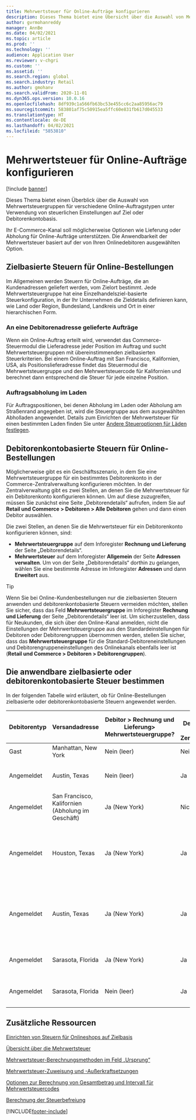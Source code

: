 ```yaml
---
title: Mehrwertsteuer für Online-Aufträge konfigurieren
description: Dieses Thema bietet eine Übersicht über die Auswahl von Mehrwertsteuergruppen für verschiedene Online-Auftragstypen in Dynamics 365 Commerce.
author: gvrmohanreddy
manager: AnnBe
ms.date: 04/02/2021
ms.topic: article
ms.prod: ''
ms.technology: ''
audience: Application User
ms.reviewer: v-chgri
ms.custom: ''
ms.assetid: ''
ms.search.region: global
ms.search.industry: Retail
ms.author: gmohanv
ms.search.validFrom: 2020-11-01
ms.dyn365.ops.version: 10.0.16
ms.openlocfilehash: 8df939c1a566fb63bc53e455cc6c2aa85956ac79
ms.sourcegitcommit: 583801af75c50915ea5ffc60e831fb617d045533
ms.translationtype: HT
ms.contentlocale: de-DE
ms.lasthandoff: 04/02/2021
ms.locfileid: "5853810"
---
```

# <a name="configure-sales-tax-for-online-orders"></a>Mehrwertsteuer für Online-Aufträge konfigurieren

[!include [banner](includes/banner.md)]

Dieses Thema bietet einen Überblick über die Auswahl von Mehrwertsteuergruppen für verschiedene Online-Auftragstypen unter Verwendung von steuerlichen Einstellungen auf Ziel oder Debitorenkontobasis. 

Ihr E-Commerce-Kanal soll möglicherweise Optionen wie Lieferung oder Abholung für Online-Aufträge unterstützen. Die Anwendbarkeit der Mehrwertsteuer basiert auf der von Ihren Onlinedebitoren ausgewählten Option. 

## <a name="destination-based-taxes-for-online-orders"></a>Zielbasierte Steuern für Online-Bestellungen

Im Allgemeinen werden Steuern für Online-Aufträge, die an Kundenadressen geliefert werden, vom Zielort bestimmt. Jede Mehrwertsteuergruppe hat eine Einzelhandelsziel-basierte Steuerkonfiguration, in der Ihr Unternehmen die Zieldetails definieren kann, wie Land oder Region, Bundesland, Landkreis und Ort in einer hierarchischen Form.

### <a name="orders-delivered-to-customer-address"></a>An eine Debitorenadresse gelieferte Aufträge

Wenn ein Online-Auftrag erteilt wird, verwendet das Commerce-Steuermodul die Lieferadresse jeder Position im Auftrag und sucht Mehrwertsteuergruppen mit übereinstimmenden zielbasierten Steuerkriterien. Bei einem Online-Auftrag mit San Francisco, Kalifornien, USA, als Positionslieferadresse findet das Steuermodul die Mehrwertsteuergruppe und den Mehrwertsteuercode für Kalifornien und berechnet dann entsprechend die Steuer für jede einzelne Position.

### <a name="order-pick-up-in-store"></a>Auftragsabholung im Laden

Für Auftragspositionen, bei denen Abholung im Laden oder Abholung am Straßenrand angegeben ist, wird die Steuergruppe aus dem ausgewählten Abholladen angewendet. Details zum Einrichten der Mehrwertsteuer für einen bestimmten Laden finden Sie unter [Andere Steueroptionen für Läden festlegen](https://docs.microsoft.com/dynamicsax-2012/appuser-itpro/set-other-tax-options-for-stores).

## <a name="customer-account-based-taxes-for-online-orders"></a>Debitorenkontobasierte Steuern für Online-Bestellungen

Möglicherweise gibt es ein Geschäftsszenario, in dem Sie eine Mehrwertsteuergruppe für ein bestimmtes Debitorenkonto in der Commerce-Zentralverwaltung konfigurieren möchten. In der Zentralverwaltung gibt es zwei Stellen, an denen Sie die Mehrwertsteuer für ein Debitorenkonto konfigurieren können. Um auf diese zuzugreifen, müssen Sie zunächst eine Seite „Debitorendetails“ aufrufen, indem Sie auf **Retail und Commerce \> Debitoren \> Alle Debitoren** gehen und dann einen Debitor auswählen.

Die zwei Stellen, an denen Sie die Mehrwertsteuer für ein Debitorenkonto konfigurieren können, sind:

- **Mehrwertsteuergruppe** auf dem Inforegister **Rechnung und Lieferung** der Seite „Debitorendetails“. 
- **Mehrwertsteuer** auf dem Inforegister **Allgemein** der Seite **Adressen verwalten**. Um von der Seite „Debitorendetails“ dorthin zu gelangen, wählen Sie eine bestimmte Adresse im Inforegister **Adressen** und dann **Erweitert** aus.

> [!TIP]
> Wenn Sie bei Online-Kundenbestellungen nur die zielbasierten Steuern anwenden und debitorenkontobasierte Steuern vermeiden möchten, stellen Sie sicher, dass das Feld **Mehrwertsteuergruppe** im Inforegister **Rechnung und Lieferung** der Seite „Debitorendetails“ leer ist. Um sicherzustellen, dass für Neukunden, die sich über den Online-Kanal anmelden, nicht die Einstellungen der Mehrwertsteuergruppe aus den Standardeinstellungen für Debitoren oder Debitorengruppen übernommen werden, stellen Sie sicher, dass das **Mehrwertsteuergruppe** für die Standard-Debitoreneinstellungen und Debitorengruppeneinstellungen des Onlinekanals ebenfalls leer ist (**Retail und Commerce \> Debitoren \> Debitorengruppen**).

## <a name="determine-destination-based-tax-or-customer-account-based-tax-applicability"></a>Die anwendbare zielbasierte oder debitorenkontobasierte Steuer bestimmen 

In der folgenden Tabelle wird erläutert, ob für Online-Bestellungen zielbasierte oder debitorenkontobasierte Steuern angewendet werden. 

| Debitorentyp | Versandadresse                   | Debitor > Rechnung und Lieferung> Mehrwertsteuergruppe? | Adresse auf Debitorenkonto in der Zentralverwaltung? | Debitorenadresse > Erweitert > Allgemein > Mehrwertsteuergruppe?                                              | Angewendete Mehrwertsteuergruppe      |
|---------------|------------------------------------|-----------------------------------------------------|-----------------------------------|--------------------------------------------------------------------------------------------------------|------------------------------|
| Gast         | Manhattan, New York                      | Nein (leer)                                                | Nein (leer)                              | Nein (leer)                                                                                                   | New York (zielbasierte Steuern) |
| Angemeldet     | Austin, Texas                          | Nein (leer)                                             | Ja                               | Keines<br/><br/>Neue Adresse über Onlinekanal hinzugefügt.                                                            | Texas (zielbasierte Steuern) |
| Angemeldet     | San Francisco, Kalifornien (Abholung im Geschäft) | Ja (New York)                                            | Nicht zutreffend                              | Nicht zutreffend                                                                                                    | Kalifornien (zielbasierte Steuern) |
| Angemeldet     | Houston, Texas                         | Ja (New York)                                            | Ja                               | Ja (New York)<br/><br/>Neue Adresse über Onlinekanal und Mehrwertsteuergruppe hinzugefügt, die vom Debitorenkonto übernommen wurde. | New York (debitorenkontobasierte Steuern)  |
| Angemeldet     | Austin, Texas                          | Ja (New York)                                            | Ja                               | Ja (New York)<br/><br/>Neue Adresse über Onlinekanal und Mehrwertsteuergruppe hinzugefügt, die vom Debitorenkonto übernommen wurde. | New York (debitorenkontobasierte Steuern)  |
| Angemeldet     | Sarasota, Florida                       | Ja (New York)                                            | Ja                               | Ja (Washington)<br/><br/>Manuell auf Washington gesetzt.                                                                          | Washington (debitorenkontobasierte Steuern)  |
| Angemeldet     | Sarasota, Florida                       | Nein (leer)                                                | Ja                               | Ja (Washington)<br/><br/>Manuell auf Washington gesetzt.                                                                          | Washington (debitorenkontobasierte Steuern)  |

## <a name="additional-resources"></a>Zusätzliche Ressourcen

[Einrichten von Steuern für Onlineshops auf Zielbasis](https://docs.microsoft.com/dynamicsax-2012/appuser-itpro/set-up-taxes-for-online-stores-based-on-destination)

[Übersicht über die Mehrwertsteuer](https://docs.microsoft.com/dynamics365/finance/general-ledger/indirect-taxes-overview?toc=/dynamics365/commerce/toc.json) 

[Mehrwertsteuer-Berechnungsmethoden im Feld „Ursprung“](https://docs.microsoft.com/dynamics365/finance/general-ledger/sales-tax-calculation-methods-origin-field?toc=/dynamics365/commerce/toc.json) 

[Mehrwertsteuer-Zuweisung und -Außerkraftsetzungen](https://docs.microsoft.com/dynamics365/supply-chain/procurement/tasks/sales-tax-assignment-overrides?toc=/dynamics365/commerce/toc.json) 

[Optionen zur Berechnung von Gesamtbetrag und Intervall für Mehrwertsteuercodes](https://docs.microsoft.com/dynamics365/finance/general-ledger/whole-amount-interval-options-sales-tax-codes?toc=/dynamics365/commerce/toc.json) 

[Berechnung der Steuerbefreiung](tax-exempt-price-inclusive.md) 



[!INCLUDE[footer-include](../includes/footer-banner.md)]

